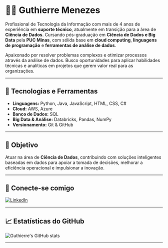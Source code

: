 # 👨‍💻 Guthierre Menezes

Profissional de Tecnologia da Informação com mais de 4 anos de experiência em **suporte técnico**, atualmente em transição para a área de **Ciência de Dados**. Cursando pós-graduação em **Ciência de Dados e Big Data** pela **PUC Minas**, com sólida base em **cloud computing**, **linguagens de programação** e **ferramentas de análise de dados**.

Apaixonado por resolver problemas complexos e otimizar processos através da análise de dados. Busco oportunidades para aplicar habilidades técnicas e analíticas em projetos que gerem valor real para as organizações.

---

## 🚀 Tecnologias e Ferramentas

- **Linguagens:** Python, Java, JavaScript, HTML, CSS, C#
- **Cloud:** AWS, Azure
- **Banco de Dados:** SQL
- **Big Data & Análise:** Databricks, Pandas, NumPy
- **Versionamento:** Git & GitHub

---

## 🎯 Objetivo

Atuar na área de **Ciência de Dados**, contribuindo com soluções inteligentes baseadas em dados para apoiar a tomada de decisões, melhorar a eficiência operacional e impulsionar a inovação.

---

## 🔗 Conecte-se comigo

[![LinkedIn](https://img.shields.io/badge/LinkedIn-0A66C2?style=for-the-badge&logo=linkedin&logoColor=white)](https://www.linkedin.com/in/guthierre-barbosa-menezes-775439122/)

---

## 📈 Estatísticas do GitHub

![Guthierre's GitHub stats](https://github-readme-stats.vercel.app/api?username=guthi&show_icons=true&theme=radical)

---


